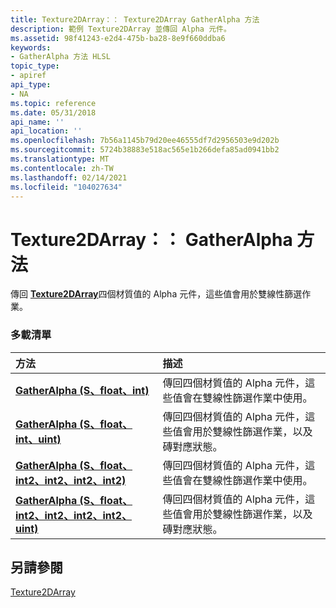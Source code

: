 ```yaml
---
title: Texture2DArray：： Texture2DArray GatherAlpha 方法
description: 範例 Texture2DArray 並傳回 Alpha 元件。
ms.assetid: 98f41243-e2d4-475b-ba28-8e9f660ddba6
keywords:
- GatherAlpha 方法 HLSL
topic_type:
- apiref
api_type:
- NA
ms.topic: reference
ms.date: 05/31/2018
api_name: ''
api_location: ''
ms.openlocfilehash: 7b56a1145b79d20ee46555df7d2956503e9d202b
ms.sourcegitcommit: 5724b38883e518ac565e1b266defa85ad0941bb2
ms.translationtype: MT
ms.contentlocale: zh-TW
ms.lasthandoff: 02/14/2021
ms.locfileid: "104027634"
---
```

# <a name="texture2darraygatheralpha-methods"></a>Texture2DArray：： GatherAlpha 方法

傳回 [**Texture2DArray**](sm5-object-texture2darray.md)四個材質值的 Alpha 元件，這些值會用於雙線性篩選作業。

### <a name="overload-list"></a>多載清單



| 方法                                                                                                          | 描述                                                                                                                                       |
|:----------------------------------------------------------------------------------------------------------------|:--------------------------------------------------------------------------------------------------------------------------------------------------|
| [**GatherAlpha (S、float、int)**](sm5-object-texture2darray-gatheralpha.md)                                        | 傳回四個材質值的 Alpha 元件，這些值會在雙線性篩選作業中使用。<br/>                                 |
| [**GatherAlpha (S、float、int、uint)**](t2darray-gatheralpha-s-float-int-uint-.md)                                  | 傳回四個材質值的 Alpha 元件，這些值會用於雙線性篩選作業，以及磚對應狀態。<br/> |
| [**GatherAlpha (S、float、int2、int2、int2、int2)**](t2darray-gatheralpha-s-float-int2-int2-int2-int2-.md)            | 傳回四個材質值的 Alpha 元件，這些值會在雙線性篩選作業中使用。<br/>                                 |
| [**GatherAlpha (S、float、int2、int2、int2、int2、uint)**](t2darray-gatheralpha-s-float-int2-int2-int2-int2-uint-.md)  | 傳回四個材質值的 Alpha 元件，這些值會用於雙線性篩選作業，以及磚對應狀態。<br/> |



## <a name="see-also"></a>另請參閱

<dl> <dt>

[Texture2DArray](sm5-object-texture2darray.md)
</dt> </dl>

 

 





